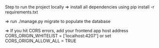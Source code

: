 Step to run the project locally
=> install all dependencies using pip install -r requirements.txt

=> run ./manage.py migrate to populate the database

=> If you hit CORS errors, add your frontend app host address
CORS_ORIGIN_WHITELIST = ['localhost:4207']
or  set CORS_ORIGIN_ALLOW_ALL = TRUE
